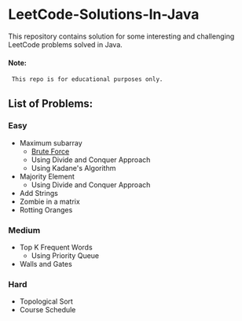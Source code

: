 # LeetCode-Solutions-In-Java
This repository contains solution for some interesting and challenging LeetCode problems solved in Java. 

#### Note:
     This repo is for educational purposes only.

## List of Problems:

### Easy

* Maximum subarray
  * [Brute Force](https://github.com/akank20/LeetCode-Solutions-In-Java/blob/master/Maximum_Subarray_BruteForce.java)
  * Using Divide and Conquer Approach
  * Using Kadane's Algorithm
* Majority Element
  * Using Divide and Conquer Approach
* Add Strings
* Zombie in a matrix
* Rotting Oranges

### Medium
* Top K Frequent Words
  * Using Priority Queue
* Walls and Gates

### Hard
* Topological Sort
* Course Schedule
